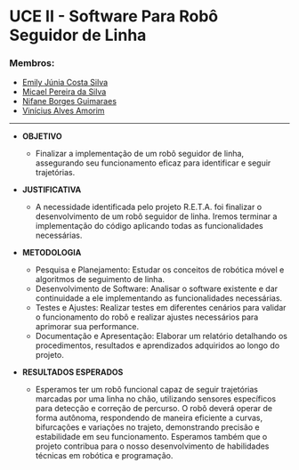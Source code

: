 # UCE II - Software Para Robô Seguidor de Linha

### Membros:
- [Emily Júnia Costa Silva](https://github.com/Emillyjs)
- [Micael Pereira da Silva](https://github.com/Mikemps)
- [Nifane Borges Guimaraes](https://github.com/Nifane3)
- [Vinícius Alves Amorim](https://github.com/am0rimdev)
---
- __OBJETIVO__
    - Finalizar a implementação de um robô seguidor de linha, assegurando seu
    funcionamento eficaz para identificar e seguir trajetórias.

- __JUSTIFICATIVA__
    - A necessidade identificada pelo projeto R.E.T.A. foi finalizar o desenvolvimento de
    um robô seguidor de linha. Iremos terminar a implementação do código aplicando
    todas as funcionalidades necessárias.

- __METODOLOGIA__
    - Pesquisa e Planejamento: Estudar os conceitos de robótica móvel e algoritmos de
    seguimento de linha.
    - Desenvolvimento de Software: Analisar o software existente e dar continuidade a
    ele implementando as funcionalidades necessárias.
    - Testes e Ajustes: Realizar testes em diferentes cenários para validar o
    funcionamento do robô e realizar ajustes necessários para aprimorar sua
    performance.
    - Documentação e Apresentação: Elaborar um relatório detalhando os
    procedimentos, resultados e aprendizados adquiridos ao longo do projeto.

- __RESULTADOS ESPERADOS__
    - Esperamos ter um robô funcional capaz de seguir trajetórias marcadas por uma linha
    no chão, utilizando sensores específicos para detecção e correção de percurso. O
    robô deverá operar de forma autônoma, respondendo de maneira eficiente a curvas,
    bifurcações e variações no trajeto, demonstrando precisão e estabilidade em seu
    funcionamento. Esperamos também que o projeto contribua para o nosso
    desenvolvimento de habilidades técnicas em robótica e programação.

